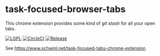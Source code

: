 # task-focused-browser-tabs
This chrome extension provides some kind of _git stash_ for all your open tabs.

[![LGPL](https://img.shields.io/github/license/grams/task-focused-browser-tabs.svg?style=shield)](https://github.com/grams/task-focused-browser-tabs/blob/master/LICENSE)
[![CircleCI](https://circleci.com/gh/grams/task-focused-browser-tabs/tree/master.svg?style=shield)](https://circleci.com/gh/grams/task-focused-browser-tabs/tree/master)
[![Release](https://img.shields.io/github/release/grams/task-focused-browser-tabs.svg?style=shield&amp;label=latest%20release)](https://github.com/grams/task-focused-browser-tabs/releases/)

See https://www.schwinl.net/task-focused-tabs-chrome-extension
